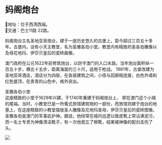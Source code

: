# 妈阁炮台  
📍地址：位于西湾西端。  
🚌交通：巴士11路 22路。  
  
妈阁炮台又名圣地亚哥炮台，建于一座历史悠久的古堡上，距今超过三百五十多年。古堡内，设有小天主教堂，名为圣雅各伯小堂。教堂内有精致的圣各伯雕像以及母花地玛、伊莎贝皇后的瓷砖画像。  
  
澳门政府在公元1622年前修筑炮台，以防守澳门的入口水路。当年炮台面积纵一百五十步，横五十五步，距离海面约三十尺，适用于枪战。  1981年，古堡改建为圣地亚哥酒店，酒店分为四层，在各层建筑之间，小径与回廊相连接，白色外墙和红色屋顶，在青青的山色中，格外突出。  
  
圣雅各伯小堂  
这座精致的小堂于1629年兴建，于1740年重建于妈阁炮台上， 即在澳门这个小城的尾端。当时，小教堂巳是一所葡式旅馆建筑物的一部份，而旅馆则建于炮台的地基上，在这座精致的小教堂摆放圣人雕像及花地玛圣母，伊莎贝皇后的瓷砖图像。  
圣雅各伯是澳门的军事庇护神。据说，他经常在城内巡逻以致皮靴上常沾满泥污，而一名士专责为神像清洁靴子，有一次他竟忘了擦靴，结果被神像的配剑击伤了头。  
  
![](https://raw.gitmirror.com/szqq0512/Pic/main/img/202201212120872.png)  
  
